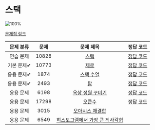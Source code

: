 # 스택

![100%](https://progress-bar.dev/6/?scale=8&title=progress&width=500&color=babaca&suffix=/8)

[문제집 링크](https://www.acmicpc.net/workbook/view/7309)

| 문제 분류  |  문제   |                           문제 제목                           |                           정답 코드                            |
|:------:|:-----:|:---------------------------------------------------------:|:----------------------------------------------------------:|
| 연습 문제  | 10828 |        [스택](https://www.acmicpc.net/problem/10828)        |    [정답 코드](../../baa_kingDog/stack/_10828_스택/Main.java)    |
| 기본 문제✔ | 10773 |        [제로](https://www.acmicpc.net/problem/10773)        |    [정답 코드](../../baa_kingDog/stack/_10773_제로/Main.java)    |
| 응용 문제✔ | 1874  |       [스택 수열](https://www.acmicpc.net/problem/1874)       |   [정답 코드](../../baa_kingDog/stack/_1874_스택_수열/Main.java)   |
| 응용 문제✔ | 2493  |         [탑](https://www.acmicpc.net/problem/2493)         |     [정답 코드](../../baa_kingDog/stack/_2493_탑/Main.java)     |
| 응용 문제  | 6198  |     [옥상 정원 꾸미기](https://www.acmicpc.net/problem/6198)     | [정답 코드](../../baa_kingDog/stack/_6198_옥상_정원_꾸미기/Main.java) |
| 응용 문제  | 17298 |       [오큰수](https://www.acmicpc.net/problem/17298)        |   [정답 코드](../../baa_kingDog/stack/_17298_오큰수/Main.java)    |
| 응용 문제  | 3015  |     [오아시스 재결합](https://www.acmicpc.net/problem/3015)      |                                                            |
| 응용 문제  | 6549  | [히스토그램에서 가장 큰 직사각형](https://www.acmicpc.net/problem/6549) |                                                            |